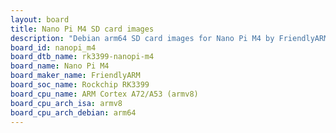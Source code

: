 ```yaml
---
layout: board
title: Nano Pi M4 SD card images
description: "Debian arm64 SD card images for Nano Pi M4 by FriendlyARM, SoC: Rockchip RK3399, CPU ISA: armv8"
board_id: nanopi_m4
board_dtb_name: rk3399-nanopi-m4
board_name: Nano Pi M4
board_maker_name: FriendlyARM
board_soc_name: Rockchip RK3399
board_cpu_name: ARM Cortex A72/A53 (armv8)
board_cpu_arch_isa: armv8
board_cpu_arch_debian: arm64
---
```

